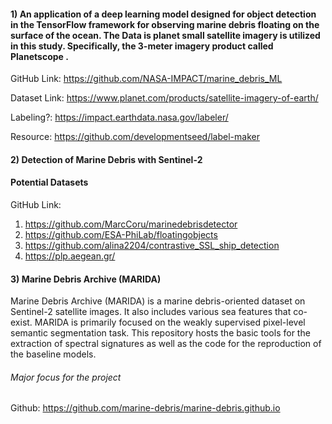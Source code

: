 #### 1) An application of a deep learning model designed for object detection in the TensorFlow framework for observing marine debris floating on the surface of the ocean. The Data is planet small satellite imagery is utilized in this study. Specifically, the 3-meter imagery product called Planetscope .


GitHub Link: https://github.com/NASA-IMPACT/marine_debris_ML

Dataset Link: https://www.planet.com/products/satellite-imagery-of-earth/

Labeling?: https://impact.earthdata.nasa.gov/labeler/

Resource: https://github.com/developmentseed/label-maker

#### 2) Detection of Marine Debris with Sentinel-2 
#### Potential Datasets
 
GitHub Link: 
1) https://github.com/MarcCoru/marinedebrisdetector
2) https://github.com/ESA-PhiLab/floatingobjects
3) https://github.com/alina2204/contrastive_SSL_ship_detection
4) https://plp.aegean.gr/

#### 3) Marine Debris Archive (MARIDA)
Marine Debris Archive (MARIDA) is a marine debris-oriented dataset on Sentinel-2 satellite images. It also includes various sea features that co-exist. MARIDA is primarily focused on the weakly supervised pixel-level semantic segmentation task. This repository hosts the basic tools for the extraction of spectral signatures as well as the code for the reproduction of the baseline models.
###### Major focus for the project

Github: https://github.com/marine-debris/marine-debris.github.io 
